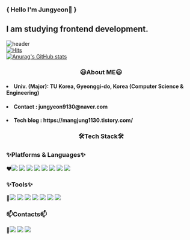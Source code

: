 ### { Hello I'm Jungyeon👋 }
## I am studying frontend development.
![header](https://capsule-render.vercel.app/api?type=wave&color=ffdddd&height=300&section=header&text=JungYeon%20Kim&fontSize=90)<br>
[![Hits](https://hits.seeyoufarm.com/api/count/incr/badge.svg?url=https%3A%2F%2Fgithub.com%2Fjung-yeon99&count_bg=%23FFE5DD&title_bg=%23FFDDDD&icon=&icon_color=%23E7E7E7&title=Total&edge_flat=false)](https://hits.seeyoufarm.com)<br>
[![Anurag's GitHub stats](https://github-readme-stats.vercel.app/api?username=jung-yeon99&theme=buefy&show_icons=true)](https://github.com/anuraghazra/github-readme-stats)
<h3 align="center"> 😃About ME😃 </h3>
<h4><li>Univ. (Major): TU Korea, Gyeonggi-do, Korea (Computer Science & Engineering)</li></h4>
<h4><li>Contact : jungyeon9130@naver.com</li></h4>
<h4><li>Tech blog : https://mangjung1130.tistory.com/</li></h4>


<h3 align="center"> 🛠Tech Stack🛠 </h3>

### ✨Platforms & Languages✨
❤<img src="https://img.shields.io/badge/HTML5-E34F26?style=for-the-badge&logo=HTML5&logoColor=white">
<img src="https://img.shields.io/badge/CSS3-1572B6?style=for-the-badge&logo=CSS3&logoColor=white">
<img src="https://img.shields.io/badge/JavaScript-F7DF1E?style=for-the-badge&logo=JavaScript&logoColor=white">
<img src="https://img.shields.io/badge/Kotlin-7F52FF?style=for-the-badge&logo=Kotlin&logoColor=white">
<img src="https://img.shields.io/badge/Android-3DDC84?style=for-the-badge&logo=Android&logoColor=white">
<img src="https://img.shields.io/badge/C-A8B9CC?style=for-the-badge&logo=C&logoColor=white">
<img src="https://img.shields.io/badge/MySQL-4479A1?style=for-the-badge&logo=MySQL&logoColor=white">
<img src="https://img.shields.io/badge/Linux-FCC624?style=for-the-badge&logo=Linux&logoColor=white">

### ✨Tools✨
💛<img src="https://img.shields.io/badge/React-61DAFB?style=for-the-badge&logo=React&logoColor=white">
<img src="https://img.shields.io/badge/Vue.js-4FC08D?style=for-the-badge&logo=Vue.js&logoColor=white">
<img src="https://img.shields.io/badge/Android Studio-3DDC84?style=for-the-badge&logo=Android Studio&logoColor=white">
<img src="https://img.shields.io/badge/Docker-2496ED?style=for-the-badge&logo=Docker&logoColor=white">
<img src="https://img.shields.io/badge/Git-F05032?style=for-the-badge&logo=Git&logoColor=white">
<img src="https://img.shields.io/badge/Postman-FF6C37?style=for-the-badge&logo=Postman&logoColor=white">
<img src="https://img.shields.io/badge/Figma-F24E1E?style=for-the-badge&logo=Figma&logoColor=white">

### 📫Contacts📫
💙<img src="https://img.shields.io/badge/Tistory-000000?style=for-the-badge&logo=Blog&logoColor=white">
<img src="https://img.shields.io/badge/Naver-03C75A?style=for-the-badge&logo=Naver&logoColor=white">
<img src="https://img.shields.io/badge/Gmail-EA4335?style=for-the-badge&logo=Gmail&logoColor=white">



<!--
**jung-yeon99/jung-yeon99** is a ✨ _special_ ✨ repository because its `README.md` (this file) appears on your GitHub profile.

Here are some ideas to get you started:

- 🔭 I’m currently working on ...
- 🌱 I’m currently learning ...
- 👯 I’m looking to collaborate on ...
- 🤔 I’m looking for help with ...
- 💬 Ask me about ...
- 📫 How to reach me: ...
- 😄 Pronouns: ...
- ⚡ Fun fact: ...
-->

